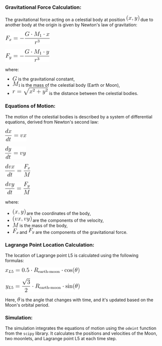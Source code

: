 
### Gravitational Force Calculation:

The gravitational force acting on a celestial body at position ![img.png](img.png) due to another body at the origin is given by Newton's law of gravitation:

![img_1.png](img_1.png)

![img_2.png](img_2.png)

where:
- ![img_3.png](img_3.png) is the gravitational constant,
- ![img_4.png](img_4.png) is the mass of the celestial body (Earth or Moon),
- ![img_5.png](img_5.png) is the distance between the celestial bodies.

### Equations of Motion:

The motion of the celestial bodies is described by a system of differential equations, derived from Newton's second law:

![img_6.png](img_6.png)

![img_7.png](img_7.png)

![img_8.png](img_8.png)

![img_9.png](img_9.png)

where:
- ![img_10.png](img_10.png) are the coordinates of the body,
- ![img_11.png](img_11.png) are the components of the velocity,
- ![img_12.png](img_12.png) is the mass of the body,
- ![img_14.png](img_14.png) and ![img_13.png](img_13.png) are the components of the gravitational force.

### Lagrange Point Location Calculation:

The location of Lagrange point L5 is calculated using the following formulas:

![img_15.png](img_15.png)

![img_16.png](img_16.png)

Here, ![img_17.png](img_17.png) is the angle that changes with time, and it's updated based on the Moon's orbital period.

### Simulation:

The simulation integrates the equations of motion using the `odeint` function from the `scipy` library. It calculates the positions and velocities of the Moon, two moonlets, and Lagrange point L5 at each time step.